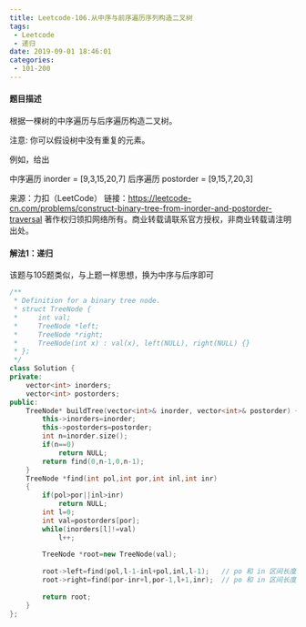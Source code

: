 ```yaml
---
title: Leetcode-106.从中序与前序遍历序列构造二叉树
tags:
 - Leetcode
 - 递归
date: 2019-09-01 18:46:01
categories:
 - 101-200
---
```


#### 题目描述

根据一棵树的中序遍历与后序遍历构造二叉树。

注意:
你可以假设树中没有重复的元素。

例如，给出

中序遍历 inorder = [9,3,15,20,7]
后序遍历 postorder = [9,15,7,20,3]

<!--more-->

来源：力扣（LeetCode）
链接：https://leetcode-cn.com/problems/construct-binary-tree-from-inorder-and-postorder-traversal
著作权归领扣网络所有。商业转载请联系官方授权，非商业转载请注明出处。

#### 解法1：递归

该题与105题类似，与上题一样思想，换为中序与后序即可

```c++
/**
 * Definition for a binary tree node.
 * struct TreeNode {
 *     int val;
 *     TreeNode *left;
 *     TreeNode *right;
 *     TreeNode(int x) : val(x), left(NULL), right(NULL) {}
 * };
 */
class Solution {
private:
    vector<int> inorders;
    vector<int> postorders;
public:
    TreeNode* buildTree(vector<int>& inorder, vector<int>& postorder) {
        this->inorders=inorder;
        this->postorders=postorder;
        int n=inorder.size();
        if(n==0)
            return NULL;
        return find(0,n-1,0,n-1);
    }
    TreeNode *find(int pol,int por,int inl,int inr)
    {
        if(pol>por||inl>inr)
            return NULL;
        int l=0;
        int val=postorders[por];
        while(inorders[l]!=val)
            l++;
        
        TreeNode *root=new TreeNode(val);
        
        root->left=find(pol,l-1-inl+pol,inl,l-1);   // po 和 in 区间长度相等
        root->right=find(por-inr+l,por-1,l+1,inr);  // po 和 in 区间长度应相等
        
        return root;
    }
};
```

